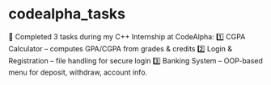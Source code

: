 # codealpha_tasks
🚀 Completed 3 tasks during my C++ Internship at CodeAlpha: 1️⃣ CGPA Calculator – computes GPA/CGPA from grades &amp; credits 2️⃣ Login &amp; Registration – file handling for secure login 3️⃣ Banking System – OOP-based menu for deposit, withdraw, account info.
